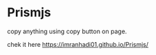 # Prismjs
copy anything using copy button on page. 

chek it here https://imranhadi01.github.io/Prismjs/

